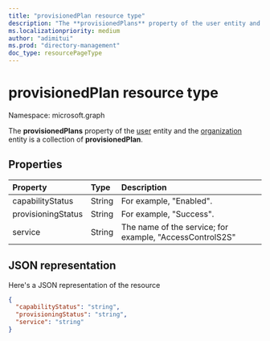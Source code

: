 ```yaml
---
title: "provisionedPlan resource type"
description: "The **provisionedPlans** property of the user entity and the organization entity is a collection of **provisionedPlan**."
ms.localizationpriority: medium
author: "adimitui"
ms.prod: "directory-management"
doc_type: resourcePageType
---
```


# provisionedPlan resource type

Namespace: microsoft.graph

The **provisionedPlans** property of the [user](user.md) entity and the [organization](organization.md) entity is a collection of **provisionedPlan**.


## Properties
| Property       | Type    |Description|
|:---------------|:--------|:----------|
|capabilityStatus|String|For example, "Enabled".|
|provisioningStatus|String|For example, "Success".|
|service|String|The name of the service; for example, "AccessControlS2S"|

## JSON representation

Here's a JSON representation of the resource

<!-- {
  "blockType": "resource",
  "optionalProperties": [

  ],
  "@odata.type": "microsoft.graph.provisionedPlan"
}-->

```json
{
  "capabilityStatus": "string",
  "provisioningStatus": "string",
  "service": "string"
}

```

<!-- uuid: 8fcb5dbc-d5aa-4681-8e31-b001d5168d79
2015-10-25 14:57:30 UTC -->
<!-- {
  "type": "#page.annotation",
  "description": "provisionedPlan resource",
  "keywords": "",
  "section": "documentation",
  "tocPath": ""
}-->

